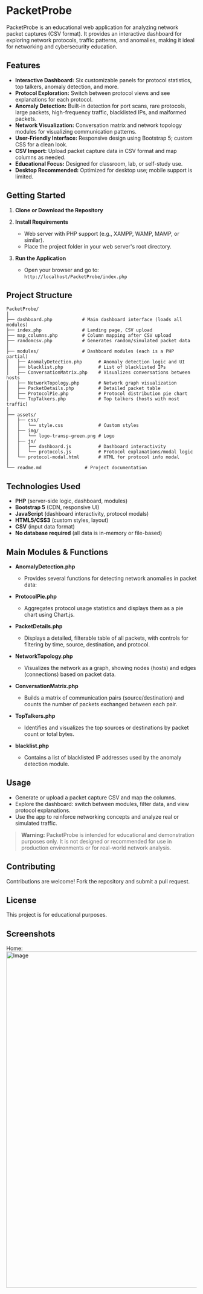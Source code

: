 # PacketProbe

PacketProbe is an educational web application for analyzing network packet captures (CSV format). It provides an interactive dashboard for exploring network protocols, traffic patterns, and anomalies, making it ideal for networking and cybersecurity education.

## Features

- **Interactive Dashboard:** Six customizable panels for protocol statistics, top talkers, anomaly detection, and more.
- **Protocol Exploration:** Switch between protocol views and see explanations for each protocol.
- **Anomaly Detection:** Built-in detection for port scans, rare protocols, large packets, high-frequency traffic, blacklisted IPs, and malformed packets.
- **Network Visualization:** Conversation matrix and network topology modules for visualizing communication patterns.
- **User-Friendly Interface:** Responsive design using Bootstrap 5; custom CSS for a clean look.
- **CSV Import:** Upload packet capture data in CSV format and map columns as needed.
- **Educational Focus:** Designed for classroom, lab, or self-study use.
- **Desktop Recommended:** Optimized for desktop use; mobile support is limited.

## Getting Started

1. **Clone or Download the Repository**

2. **Install Requirements**
   - Web server with PHP support (e.g., XAMPP, WAMP, MAMP, or similar).
   - Place the project folder in your web server's root directory.

3. **Run the Application**
   - Open your browser and go to:  
     `http://localhost/PacketProbe/index.php`  

## Project Structure

```
PacketProbe/
│
├── dashboard.php           # Main dashboard interface (loads all modules)
├── index.php               # Landing page, CSV upload
├── map_columns.php         # Column mapping after CSV upload
├── randomcsv.php           # Generates random/simulated packet data
│
├── modules/                # Dashboard modules (each is a PHP partial)
│   ├── AnomalyDetection.php      # Anomaly detection logic and UI
│   ├── blacklist.php             # List of blacklisted IPs
│   ├── ConversationMatrix.php    # Visualizes conversations between hosts
│   ├── NetworkTopology.php       # Network graph visualization
│   ├── PacketDetails.php         # Detailed packet table
│   ├── ProtocolPie.php           # Protocol distribution pie chart
│   └── TopTalkers.php            # Top talkers (hosts with most traffic)
│
├── assets/
│   ├── css/
│   │   └── style.css             # Custom styles
│   ├── img/
│   │   └── logo-transp-green.png # Logo
│   ├── js/
│   │   ├── dashboard.js          # Dashboard interactivity
│   │   └── protocols.js          # Protocol explanations/modal logic
│   └── protocol-modal.html       # HTML for protocol info modal
│
└── readme.md                # Project documentation
```

## Technologies Used

- **PHP** (server-side logic, dashboard, modules)
- **Bootstrap 5** (CDN, responsive UI)
- **JavaScript** (dashboard interactivity, protocol modals)
- **HTML5/CSS3** (custom styles, layout)
- **CSV** (input data format)
- **No database required** (all data is in-memory or file-based)

## Main Modules & Functions

- **AnomalyDetection.php**
  - Provides several functions for detecting network anomalies in packet data:

- **ProtocolPie.php**
  - Aggregates protocol usage statistics and displays them as a pie chart using Chart.js.

- **PacketDetails.php**
  - Displays a detailed, filterable table of all packets, with controls for filtering by time, source, destination, and protocol.

- **NetworkTopology.php**
  - Visualizes the network as a graph, showing nodes (hosts) and edges (connections) based on packet data.

- **ConversationMatrix.php**
  - Builds a matrix of communication pairs (source/destination) and counts the number of packets exchanged between each pair.

- **TopTalkers.php**
  - Identifies and visualizes the top sources or destinations by packet count or total bytes.

- **blacklist.php**
  - Contains a list of blacklisted IP addresses used by the anomaly detection module.

## Usage

- Generate or upload a packet capture CSV and map the columns.
- Explore the dashboard: switch between modules, filter data, and view protocol explanations.
- Use the app to reinforce networking concepts and analyze real or simulated traffic.

> **Warning:** PacketProbe is intended for educational and demonstration purposes only. It is not designed or recommended for use in production environments or for real-world network analysis.

## Contributing

Contributions are welcome! Fork the repository and submit a pull request.

## License

This project is for educational purposes.

## Screenshots

Home:
<img width="1691" height="890" alt="Image" src="https://github.com/user-attachments/assets/f7c6167c-9049-41b4-ae05-37885c1e6dc2" />

